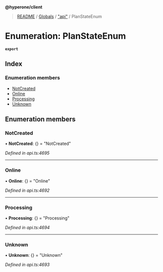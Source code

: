 **@hyperone/client**

> [README](../README.md) / [Globals](../globals.md) / ["api"](../modules/_api_.md) / PlanStateEnum

# Enumeration: PlanStateEnum

**`export`** 

## Index

### Enumeration members

* [NotCreated](_api_.planstateenum.md#notcreated)
* [Online](_api_.planstateenum.md#online)
* [Processing](_api_.planstateenum.md#processing)
* [Unknown](_api_.planstateenum.md#unknown)

## Enumeration members

### NotCreated

•  **NotCreated**: {} = "NotCreated"

*Defined in api.ts:4695*

___

### Online

•  **Online**: {} = "Online"

*Defined in api.ts:4692*

___

### Processing

•  **Processing**: {} = "Processing"

*Defined in api.ts:4694*

___

### Unknown

•  **Unknown**: {} = "Unknown"

*Defined in api.ts:4693*
